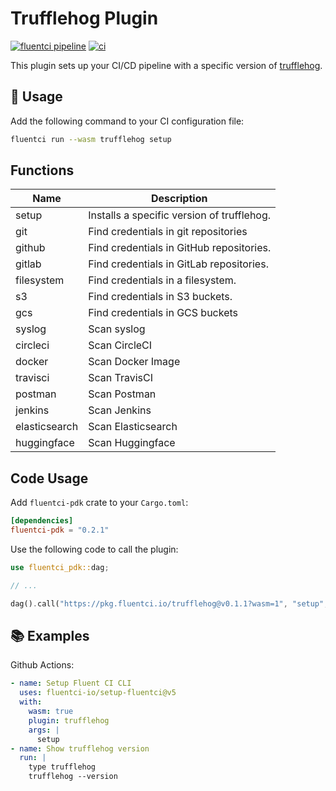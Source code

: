 # Trufflehog Plugin

[![fluentci pipeline](https://shield.fluentci.io/x/trufflehog)](https://pkg.fluentci.io/trufflehog)
[![ci](https://github.com/fluentci-io/trufflehog-plugin/actions/workflows/ci.yml/badge.svg)](https://github.com/fluentci-io/trufflehog-plugin/actions/workflows/ci.yml)

This plugin sets up your CI/CD pipeline with a specific version of [trufflehog](https://github.com/trufflesecurity/trufflehog).

## 🚀 Usage

Add the following command to your CI configuration file:

```bash
fluentci run --wasm trufflehog setup
```

## Functions

| Name          | Description                                  |
| ------------- | -------------------------------------------- |
| setup         | Installs a specific version of trufflehog.   |
| git           | Find credentials in git repositories         |
| github        | Find credentials in GitHub repositories.     |
| gitlab        | Find credentials in GitLab repositories.     |
| filesystem    | Find credentials in a filesystem.            |
| s3            | Find credentials in S3 buckets.              |
| gcs           | Find credentials in GCS buckets              |
| syslog        | Scan syslog                                  |
| circleci      | Scan CircleCI                                |
| docker        | Scan Docker Image                            |
| travisci      | Scan TravisCI                                |
| postman       | Scan Postman                                 |
| jenkins       | Scan Jenkins                                 |
| elasticsearch | Scan Elasticsearch                           |
| huggingface   | Scan Huggingface                             |

## Code Usage

Add `fluentci-pdk` crate to your `Cargo.toml`:

```toml
[dependencies]
fluentci-pdk = "0.2.1"
```

Use the following code to call the plugin:

```rust
use fluentci_pdk::dag;

// ...

dag().call("https://pkg.fluentci.io/trufflehog@v0.1.1?wasm=1", "setup", vec!["latest"])?;
```

## 📚 Examples

Github Actions:

```yaml
- name: Setup Fluent CI CLI
  uses: fluentci-io/setup-fluentci@v5
  with:
    wasm: true
    plugin: trufflehog
    args: |
      setup
- name: Show trufflehog version
  run: |
    type trufflehog
    trufflehog --version
```
